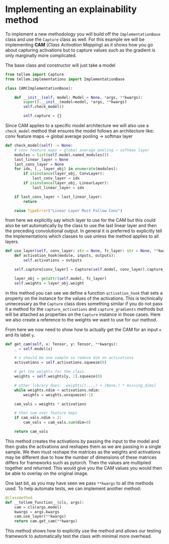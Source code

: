 #  Implementing an explainability method

To implement a new methodology you will build off the `ImplementationBase` class and use the `Capture` class as well.  For this example we will be implementing **CAM** (_Class Activation Mapping_)  as it shows how you go about capturing activations but to capture values such as the gradient is only marginally more complicated.

The base class and constructor will just take a model

```python
from tellem import Capture
from tellem.implementations import ImplementationBase

class CAM(ImplementationBase):

    def __init__(self, model: Model = None, *args, **kwargs):
        super().__init__(model=model, *args, **kwargs)
        self.check_model()

        self.capture = {}
```

Since CAM applies to a specific model architecture we will also use a `check_model` method that ensures the model follows an architecture like: conv feature maps → global average pooling → softmax layer


```python
def check_model(self) -> None:
    # conv feature maps → global average pooling → softmax layer
    modules = list(self.model.named_modules())
    last_linear_layer = None
    last_conv_layer = None
    for idx, (_, layer_obj) in enumerate(modules):
        if isinstance(layer_obj, ConvLayer):
            last_conv_layer = idx
        if isinstance(layer_obj, LinearLayer):
            last_linear_layer = idx

    if last_conv_layer < last_linear_layer:
        return

    raise TypeError("Linear Layer Must Follow Conv")
```

from here we explicitly say which layer to use for the CAM but this could also be set automatically by the class to use the last linear layer and then the preceding convolutional output.  In general it is preferred to explicitly tell the implementations which classes to use unless the method applies to all layers.

```python
def use_layer(self, conv_layer: str = None, fc_layer: str = None, **kwargs) -> None:
    def activation_hook(module, inputs, outputs):
        self.activations = outputs

    self.capture[conv_layer] = Capture(self.model, conv_layer).capture_activations(activation_hook)

    layer_obj = getattr(self.model, fc_layer)
    self.weights = layer_obj.weight
```

in this method you can see we define a function `activation_hook` that sets a property on the instance for the values of the activations.  This is technically unnecessary as the `Capture` class does something similar if you do not pass it a method for the `capture_activations` and `capture_gradients` methods but will be attached as properties on the `Capture` instance in those cases.  Here we also create a reference to the weights we want to use for our method.

From here we now need to show how to actually get the CAM for an input `x` and its label `y`.

```python
def get_cam(self, x: Tensor, y: Tensor, **kwargs):
    _ = self.model(x)

    # x should be one sample so remove dim on activations
    activations = self.activations.squeeze(0)

    # get the weights for the class
    weights = self.weights[y, :].squeeze(0)

    # other library does:  weights[(...,) + (None,) * missing_dims]
    while weights.ndim < activations.ndim:
        weights = weights.unsqueeze(-1)

    cam_vals = weights * activations

    # then sum over feature maps
    if cam_vals.ndim > 2:
        cam_vals = cam_vals.sum(dim=0)

    return cam_vals
```

This method creates the activations by passing the input to the model and then grabs the activations and reshapes them as we are passing in a single sample.  We then must reshape the matrices as the weights and activations may be different due to how the number of dimensions of these matrices differs for frameworks such as pytorch.  Then the values are multiplied together and returned.  This would give you the CAM values you would then be able to overlay on the original image.

One last bit, as you may have seen we pass `**kwargs` to all the methods used.  To help automate tests, we can implement another method:

```python
@classmethod
def __tellem_function__(cls, args):
    cam = cls(args.model)
    kwargs = args.kwargs
    cam.use_layer(**kwargs)
    return cam.get_cam(**kwargs)
```

This method shows how to explicitly use the method and allows our testing framework to automatically test the class with minimal more overhead.




<!-- # Implementing Tests -->


<!-- # Implementing an attack


The first part of implementing a
 -->

